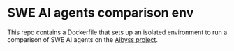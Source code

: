 # SWE AI agents comparison env

This repo contains a Dockerfile that sets up an isolated environment to run a comparison of SWE AI agents on the [Aibyss project](https://github.com/move-fast-and-break-things/aibyss).
